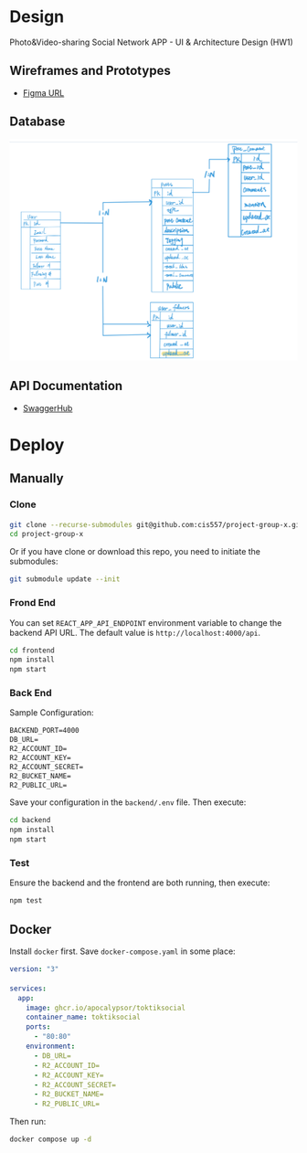 # Design
Photo&amp;Video-sharing Social Network APP -  UI &amp; Architecture Design (HW1)

## Wireframes and Prototypes

+ [Figma URL](https://www.figma.com/file/Qc4dCmFpEwgedS060gRwo3/Social-Network-APP?node-id=0%3A1)

## Database

![Database](./assets/Database.png)

## API Documentation

+ [SwaggerHub](https://app.swaggerhub.com/apis/swagger292/Toktik/1.0.0)

# Deploy

## Manually

### Clone

```bash
git clone --recurse-submodules git@github.com:cis557/project-group-x.git
cd project-group-x
```

Or if you have clone or download this repo, you need to initiate the submodules:

```bash
git submodule update --init
```

### Frond End

You can set `REACT_APP_API_ENDPOINT` environment variable to change the backend API URL. The default value is `http://localhost:4000/api`.

```bash
cd frontend
npm install
npm start
```

### Back End

Sample Configuration:

```
BACKEND_PORT=4000
DB_URL=
R2_ACCOUNT_ID=
R2_ACCOUNT_KEY=
R2_ACCOUNT_SECRET=
R2_BUCKET_NAME=
R2_PUBLIC_URL=
```

Save your configuration in the `backend/.env` file. Then execute:

```bash
cd backend
npm install
npm start
```

### Test

Ensure the backend and the frontend are both running, then execute:

```bash
npm test
```

## Docker

Install `docker` first. Save `docker-compose.yaml` in some place:

```yaml
version: "3"

services:
  app:
    image: ghcr.io/apocalypsor/toktiksocial
    container_name: toktiksocial
    ports:
      - "80:80"
    environment:
      - DB_URL=
      - R2_ACCOUNT_ID=
      - R2_ACCOUNT_KEY=
      - R2_ACCOUNT_SECRET=
      - R2_BUCKET_NAME=
      - R2_PUBLIC_URL=
```

Then run:

```bash
docker compose up -d
```
